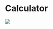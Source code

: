 # Calculator
![](https://www.flaticon.com/free-icon/calculator_3208484?term=calculator&page=1&position=21&page=1&position=21&related_id=3208484&origin=search)
